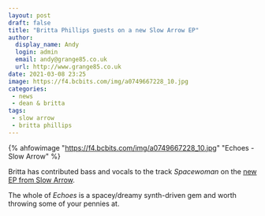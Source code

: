```yaml
---
layout: post
draft: false
title: "Britta Phillips guests on a new Slow Arrow EP"
author:
  display_name: Andy
  login: admin
  email: andy@grange85.co.uk
  url: http://www.grange85.co.uk
date: 2021-03-08 23:25
image: https://f4.bcbits.com/img/a0749667228_10.jpg
categories:
 - news
 - dean & britta
tags:
 - slow arrow
 - britta phillips
---
```

{% ahfowimage "https://f4.bcbits.com/img/a0749667228_10.jpg" "Echoes - Slow Arrow" %}

Britta has contributed bass and vocals to the track _Spacewoman_ on the [new EP from Slow Arrow](https://slowarrow.bandcamp.com/album/echoes).


The whole of _Echoes_ is a spacey/dreamy synth-driven gem and worth throwing some of your pennies at.
